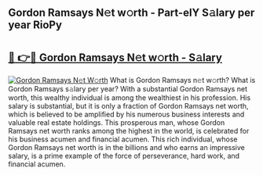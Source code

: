 ## Gordon Ramsays N𝚎t w𝚘rth - Part-elY S𝚊lary per year RioPy

# <h2><a href="http://gc2hh9.nevu.top/?p=Gordon+Ramsays">🔗 👉🔴 Gordon Ramsays N𝚎t w𝚘rth - S𝚊lary</a></h2>

[![Gordon Ramsays N𝚎t W𝚘rth](https://i.imgur.com/Oavwk0R.jpeg)](http://gc2hh9.nevu.top/?p=Gordon+Ramsays)
What is Gordon Ramsays n𝚎t w𝚘rth? What is Gordon Ramsays s𝚊lary per year?
With a substantial Gordon Ramsays net worth, this wealthy individual is among the wealthiest in his profession. His salary is substantial, but it is only a fraction of Gordon Ramsays net worth, which is believed to be amplified by his numerous business interests and valuable real estate holdings. This prosperous man, whose Gordon Ramsays net worth ranks among the highest in the world, is celebrated for his business acumen and financial acumen. This rich individual, whose Gordon Ramsays net worth is in the billions and who earns an impressive salary, is a prime example of the force of perseverance, hard work, and financial acumen.
